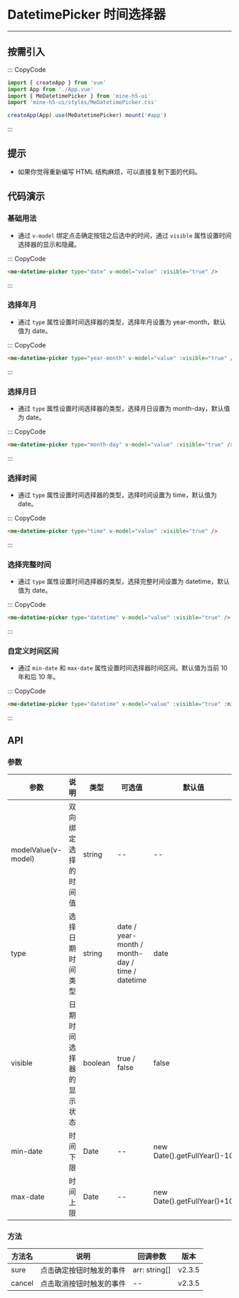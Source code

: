 # DatetimePicker 时间选择器

---

## 按需引入

::: CopyCode

```js
import { createApp } from 'vue'
import App from './App.vue'
import { MeDatetimePicker } from 'mine-h5-ui'
import 'mine-h5-ui/styles/MeDatetimePicker.css'

createApp(App).use(MeDatetimePicker).mount('#app')
```

:::

## 提示

- 如果你觉得重新编写 HTML 结构麻烦，可以直接复制下面的代码。

## 代码演示

### 基础用法

- 通过 `v-model` 绑定点击确定按钮之后选中的时间，通过 `visible` 属性设置时间选择器的显示和隐藏。

::: CopyCode

```html
<me-datetime-picker type="date" v-model="value" :visible="true" />
```

:::

### 选择年月

- 通过 `type` 属性设置时间选择器的类型，选择年月设置为 year-month，默认值为 date。

::: CopyCode

```html
<me-datetime-picker type="year-month" v-model="value" :visible="true" />
```

:::

### 选择月日

- 通过 `type` 属性设置时间选择器的类型，选择月日设置为 month-day，默认值为 date。

::: CopyCode

```html
<me-datetime-picker type="month-day" v-model="value" :visible="true" />
```

:::

### 选择时间

- 通过 `type` 属性设置时间选择器的类型，选择时间设置为 time，默认值为 date。

::: CopyCode

```html
<me-datetime-picker type="time" v-model="value" :visible="true" />
```

:::

### 选择完整时间

- 通过 `type` 属性设置时间选择器的类型，选择完整时间设置为 datetime，默认值为 date。

::: CopyCode

```html
<me-datetime-picker type="datetime" v-model="value" :visible="true" />
```

:::

### 自定义时间区间

- 通过 `min-date` 和 `max-date` 属性设置时间选择器时间区间。默认值为当前 10 年和后 10 年。

::: CopyCode

```html
<me-datetime-picker type="datetime" v-model="value" :visible="true" :min-date="" :max-date="" />
```

:::

## API

### 参数

| 参数                | 说明                     | 类型    | 可选值                                          | 默认值                      | 版本   |
| ------------------- | ------------------------ | ------- | ----------------------------------------------- | --------------------------- | ------ |
| modelValue(v-model) | 双向绑定选择的时间值     | string  | --                                              | --                          | v2.0.0 |
| type                | 选择日期时间类型         | string  | date / year-month / month-day / time / datetime | date                        | v2.0.0 |
| visible             | 日期时间选择器的显示状态 | boolean | true / false                                    | false                       | v2.0.0 |
| min-date            | 时间下限                 | Date    | --                                              | new Date().getFullYear()-10 | v2.0.0 |
| max-date            | 时间上限                 | Date    | --                                              | new Date().getFullYear()+10 | v2.0.0 |

### 方法

| 方法名 | 说明                     | 回调参数      | 版本   |
| ------ | ------------------------ | ------------- | ------ |
| sure   | 点击确定按钮时触发的事件 | arr: string[] | v2.3.5 |
| cancel | 点击取消按钮时触发的事件 | --            | v2.3.5 |
